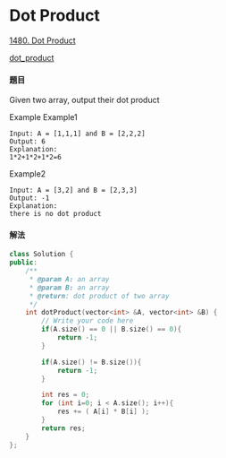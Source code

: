 # Dot Product

[1480. Dot Product](https://www.lintcode.com/problem/dot-product/?_from=ladder&&fromId=59)

[dot\_product](https://en.wikipedia.org/wiki/Dot_product)

#### 題目

Given two array, output their dot product

Example Example1

```text
Input: A = [1,1,1] and B = [2,2,2]
Output: 6
Explanation:
1*2+1*2+1*2=6
```

Example2

```text
Input: A = [3,2] and B = [2,3,3]
Output: -1
Explanation:
there is no dot product
```

#### 解法

```cpp
class Solution {
public:
    /**
     * @param A: an array
     * @param B: an array
     * @return: dot product of two array
     */
    int dotProduct(vector<int> &A, vector<int> &B) {
        // Write your code here
        if(A.size() == 0 || B.size() == 0){
            return -1;
        }

        if(A.size() != B.size()){
            return -1;
        }

        int res = 0;
        for (int i=0; i < A.size(); i++){
            res += ( A[i] * B[i] );
        }
        return res;
    }
};
```


